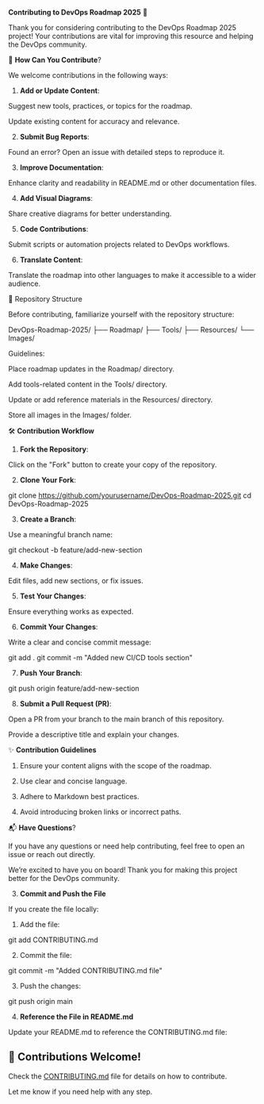 **Contributing to DevOps Roadmap 2025** 🚀

Thank you for considering contributing to the DevOps Roadmap 2025 project! Your contributions are vital for improving this resource and helping the DevOps community.

📝 **How Can You Contribute**?

We welcome contributions in the following ways:

1. **Add or Update Content**:

Suggest new tools, practices, or topics for the roadmap.

Update existing content for accuracy and relevance.

2. **Submit Bug Reports**:

Found an error? Open an issue with detailed steps to reproduce it.

3. **Improve Documentation**:

Enhance clarity and readability in README.md or other documentation files.

4. **Add Visual Diagrams**:

Share creative diagrams for better understanding.

5. **Code Contributions**:

Submit scripts or automation projects related to DevOps workflows.

6. **Translate Content**:

Translate the roadmap into other languages to make it accessible to a wider audience.

📂 Repository Structure

Before contributing, familiarize yourself with the repository structure:

DevOps-Roadmap-2025/
├── Roadmap/
├── Tools/
├── Resources/
└── Images/

Guidelines:

Place roadmap updates in the Roadmap/ directory.

Add tools-related content in the Tools/ directory.

Update or add reference materials in the Resources/ directory.

Store all images in the Images/ folder.

🛠️ **Contribution Workflow**

1. **Fork the Repository**:

Click on the "Fork" button to create your copy of the repository.

2. **Clone Your Fork**:

git clone https://github.com/yourusername/DevOps-Roadmap-2025.git
cd DevOps-Roadmap-2025

3. **Create a Branch**:

Use a meaningful branch name:

git checkout -b feature/add-new-section

4. **Make Changes**:

Edit files, add new sections, or fix issues.

5. **Test Your Changes**:

Ensure everything works as expected.

6. **Commit Your Changes**:

Write a clear and concise commit message:

git add .
git commit -m "Added new CI/CD tools section"

7. **Push Your Branch**:

git push origin feature/add-new-section

8. **Submit a Pull Request (PR)**:

Open a PR from your branch to the main branch of this repository.

Provide a descriptive title and explain your changes.

✨ **Contribution Guidelines**

1. Ensure your content aligns with the scope of the roadmap.

2. Use clear and concise language.

3. Adhere to Markdown best practices.

4. Avoid introducing broken links or incorrect paths.

📬 **Have Questions**?

If you have any questions or need help contributing, feel free to open an issue or reach out directly.

We’re excited to have you on board! Thank you for making this project better for the DevOps community.

3. **Commit and Push the File**

If you create the file locally:

1. Add the file:

git add CONTRIBUTING.md

2. Commit the file:

git commit -m "Added CONTRIBUTING.md file"

3. Push the changes:

git push origin main

4. **Reference the File in README.md**

Update your README.md to reference the CONTRIBUTING.md file:

## 🤝 Contributions Welcome!

Check the [CONTRIBUTING.md](CONTRIBUTING.md) file for details on how to contribute.

Let me know if you need help with any step.
